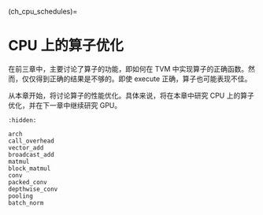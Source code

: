 (ch_cpu_schedules)=
# CPU 上的算子优化

在前三章中，主要讨论了算子的功能，即如何在 TVM 中实现算子的正确函数。然而，仅仅得到正确的结果是不够的。即使 execute 正确，算子也可能表现不佳。

从本章开始，将讨论算子的性能优化。具体来说，将在本章中研究 CPU 上的算子优化，并在下一章中继续研究 GPU。

```{toctree}
:hidden:

arch
call_overhead
vector_add
broadcast_add
matmul
block_matmul
conv
packed_conv
depthwise_conv
pooling
batch_norm
```
